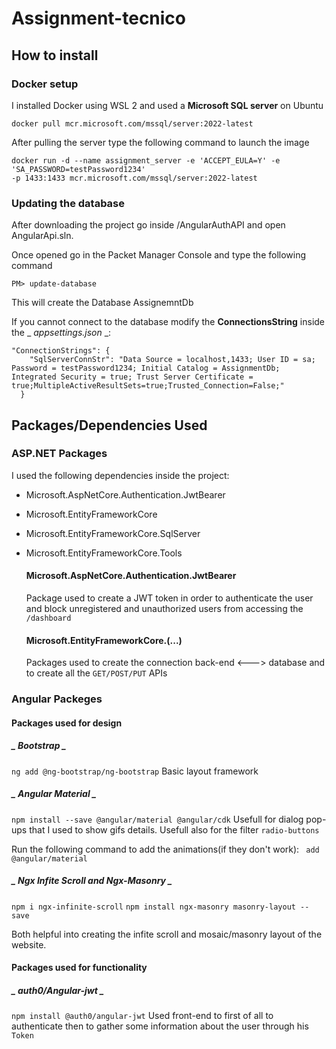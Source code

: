 # Assignment-tecnico

## How to install

### Docker setup

I installed Docker using WSL 2 and used a **Microsoft SQL server** on Ubuntu
```
docker pull mcr.microsoft.com/mssql/server:2022-latest
```

After pulling the server type the following command to launch the image
```
docker run -d --name assignment_server -e 'ACCEPT_EULA=Y' -e 'SA_PASSWORD=testPassword1234' 
-p 1433:1433 mcr.microsoft.com/mssql/server:2022-latest
```

### Updating the database

After downloading the project go inside /AngularAuthAPI and open AngularApi.sln.

Once opened go in the Packet Manager Console and type the following command
```
PM> update-database
```
This will create the Database AssignemntDb

If you cannot connect to the database modify the **ConnectionsString** inside the _ _appsettings.json_ _:
```
"ConnectionStrings": {
    "SqlServerConnStr": "Data Source = localhost,1433; User ID = sa; Password = testPassword1234; Initial Catalog = AssignmentDb; Integrated Security = true; Trust Server Certificate = true;MultipleActiveResultSets=true;Trusted_Connection=False;"
  }
```
## Packages/Dependencies Used

### ASP.NET Packages

I used the following dependencies inside the project:
- Microsoft.AspNetCore.Authentication.JwtBearer
- Microsoft.EntityFrameworkCore
- Microsoft.EntityFrameworkCore.SqlServer
- Microsoft.EntityFrameworkCore.Tools

  #### Microsoft.AspNetCore.Authentication.JwtBearer

  Package used to create a JWT token in order to authenticate the user and block unregistered and unauthorized users from accessing the `/dashboard`

  #### Microsoft.EntityFrameworkCore.(...)

  Packages used to create the connection back-end <---> database and to create all the `GET/POST/PUT` APIs

### Angular Packeges

#### Packages used for design
##### _ _Bootstrap_ _
`ng add @ng-bootstrap/ng-bootstrap`
Basic layout framework
##### _ _Angular Material_ _
`npm install --save @angular/material @angular/cdk`
Usefull for dialog pop-ups that I used to show gifs details.
Usefull also for the filter `radio-buttons`

Run the following command to add the animations(if they don't work):
` add @angular/material`

##### _ _Ngx Infite Scroll and Ngx-Masonry_ _
`npm i ngx-infinite-scroll`
`npm install ngx-masonry masonry-layout --save`

Both helpful into creating the infite scroll and mosaic/masonry layout of the website.
#### Packages used for functionality
##### _ _auth0/Angular-jwt_ _
`npm install @auth0/angular-jwt`
Used front-end to first of all to authenticate then to gather some information about the user through his `Token`
